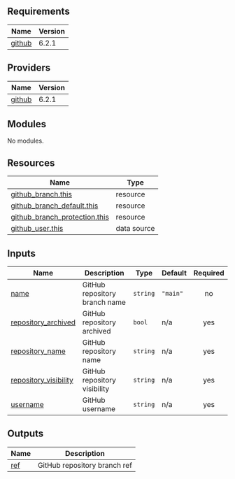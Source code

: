 <!-- BEGIN_TF_DOCS -->
## Requirements

| Name | Version |
|------|---------|
| <a name="requirement_github"></a> [github](#requirement\_github) | 6.2.1 |

## Providers

| Name | Version |
|------|---------|
| <a name="provider_github"></a> [github](#provider\_github) | 6.2.1 |

## Modules

No modules.

## Resources

| Name | Type |
|------|------|
| [github_branch.this](https://registry.terraform.io/providers/integrations/github/6.2.1/docs/resources/branch) | resource |
| [github_branch_default.this](https://registry.terraform.io/providers/integrations/github/6.2.1/docs/resources/branch_default) | resource |
| [github_branch_protection.this](https://registry.terraform.io/providers/integrations/github/6.2.1/docs/resources/branch_protection) | resource |
| [github_user.this](https://registry.terraform.io/providers/integrations/github/6.2.1/docs/data-sources/user) | data source |

## Inputs

| Name | Description | Type | Default | Required |
|------|-------------|------|---------|:--------:|
| <a name="input_name"></a> [name](#input\_name) | GitHub repository branch name | `string` | `"main"` | no |
| <a name="input_repository_archived"></a> [repository\_archived](#input\_repository\_archived) | GitHub repository archived | `bool` | n/a | yes |
| <a name="input_repository_name"></a> [repository\_name](#input\_repository\_name) | GitHub repository name | `string` | n/a | yes |
| <a name="input_repository_visibility"></a> [repository\_visibility](#input\_repository\_visibility) | GitHub repository visibility | `string` | n/a | yes |
| <a name="input_username"></a> [username](#input\_username) | GitHub username | `string` | n/a | yes |

## Outputs

| Name | Description |
|------|-------------|
| <a name="output_ref"></a> [ref](#output\_ref) | GitHub repository branch ref |
<!-- END_TF_DOCS -->